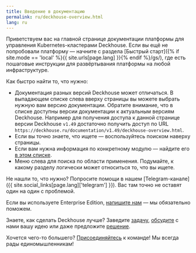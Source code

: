 ```yaml
---
title: Введение в документацию
permalink: ru/deckhouse-overview.html
lang: ru
---
```


Приветствуем вас на главной странице документации платформы для управления Kubernetes-кластерами Deckhouse. Если вы ещё не попробовали платформу — начните с раздела [Быстрый старт]({% if site.mode == 'local' %}{{ site.urls[page.lang] }}{% endif %}/gs/), где есть пошаговые инструкции для развёртывания платформы на любой инфраструктуре.

Как быстро найти то, что нужно:
- Документация разных версий Deckhouse может отличаться. В выпадающем списке слева вверху страницы вы можете выбрать нужную вам версию документации. Обратите внимание, что в списке доступны версии документации к актуальным версиям Deckhouse. Например для получения доступа к данной странице версии Deckhouse `v1.49` достаточно получить доступ по URL `https://deckhouse.ru/documentation/v1.49/deckhouse-overview.html`.
- Если вы точно знаете, что ищете — воспользуйтесь поиском наверху страницы.
- Если вам нужна информация по конкретному модулю — найдите его [в этом списке](revision-comparison.html).
- Меню слева для поиска по области применения. Подумайте, к какому разделу логически может относиться то, что вы ищете.

Не нашли то, что нужно? Попросите помощи в нашем [Telegram-канале]({{ site.social_links[page.lang]['telegram'] }}). Вас там точно не оставят один на один с проблемой.

Если вы используете Enterprise Edition, [напишите нам](mailto:support@deckhouse.ru) — мы обязательно поможем.

Знаете, как сделать Deckhouse лучше? Заведите [задачу](https://github.com/deckhouse/deckhouse/issues/), [обсудите](https://github.com/deckhouse/deckhouse/discussions) с нами вашу идею или даже предложите [решение](https://github.com/deckhouse/deckhouse/blob/main/CONTRIBUTING.md).

Хочется чего-то большего? [Присоединяйтесь](https://job.flant.ru/) к команде! Мы всегда рады единомышленникам!
